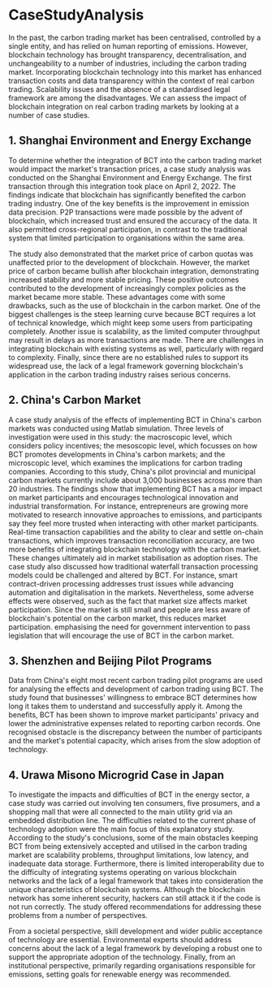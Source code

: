 
# CaseStudyAnalysis

In the past, the carbon trading market has been centralised, controlled by a single entity, and has relied on human reporting of emissions. However, blockchain technology has brought transparency, decentralisation, and unchangeability to a number of industries, including the carbon trading market. Incorporating blockchain technology into this market has enhanced transaction costs and data transparency within the context of real carbon trading. Scalability issues and the absence of a standardised legal framework are among the disadvantages. We can assess the impact of blockchain integration on real carbon trading markets by looking at a number of case studies.

## 1. Shanghai Environment and Energy Exchange

To determine whether the integration of BCT into the carbon trading market would impact the market's transaction prices, a case study analysis was conducted on the Shanghai Environment and Energy Exchange. The first transaction through this integration took place on April 2, 2022. The findings indicate that blockchain has significantly benefited the carbon trading industry. One of the key benefits is the improvement in emission data precision. P2P transactions were made possible by the advent of blockchain, which increased trust and ensured the accuracy of the data. It also permitted cross-regional participation, in contrast to the traditional system that limited participation to organisations within the same area. 

The study also demonstrated that the market price of carbon quotas was unaffected prior to the development of blockchain. However, the market price of carbon became bullish after blockchain integration, demonstrating increased stability and more stable pricing. These positive outcomes contributed to the development of increasingly complex policies as the market became more stable. These advantages come with some drawbacks, such as the use of blockchain in the carbon market. One of the biggest challenges is the steep learning curve because BCT requires a lot of technical knowledge, which might keep some users from participating completely. Another issue is scalability, as the limited computer throughput may result in delays as more transactions are made. There are challenges in integrating blockchain with existing systems as well, particularly with regard to complexity. Finally, since there are no established rules to support its widespread use, the lack of a legal framework governing blockchain's application in the carbon trading industry raises serious concerns.

## 2. China's Carbon Market

A case study analysis of the effects of implementing BCT in China's carbon markets was conducted using Matlab simulation. Three levels of investigation were used in this study: the macroscopic level, which considers policy incentives; the mesoscopic level, which focusses on how BCT promotes developments in China's carbon markets; and the microscopic level, which examines the implications for carbon trading companies. According to this study, China's pilot provincial and municipal carbon markets currently include about 3,000 businesses across more than 20 industries. The findings show that implementing BCT has a major impact on market participants and encourages technological innovation and industrial transformation. For instance, entrepreneurs are growing more motivated to research innovative approaches to emissions, and participants say they feel more trusted when interacting with other market participants. Real-time transaction capabilities and the ability to clear and settle on-chain transactions, which improves transaction reconciliation accuracy, are two more benefits of integrating blockchain technology with the carbon market. These changes ultimately aid in market stabilisation as adoption rises. The case study also discussed how traditional waterfall transaction processing models could be challenged and altered by BCT. For instance, smart contract-driven processing addresses trust issues while advancing automation and digitalisation in the markets. Nevertheless, some adverse effects were observed, such as the fact that market size affects market participation. Since the market is still small and people are less aware of blockchain's potential on the carbon market, this reduces market participation. emphasising the need for government intervention to pass legislation that will encourage the use of BCT in the carbon market.

## 3. Shenzhen and Beijing Pilot Programs

Data from China's eight most recent carbon trading pilot programs are used for analysing the effects and development of carbon trading using BCT. The study found that businesses' willingness to embrace BCT determines how long it takes them to understand and successfully apply it. Among the benefits, BCT has been shown to improve market participants' privacy and lower the administrative expenses related to reporting carbon records. One recognised obstacle is the discrepancy between the number of participants and the market's potential capacity, which arises from the slow adoption of technology.

## 4. Urawa Misono Microgrid Case in Japan

To investigate the impacts and difficulties of BCT in the energy sector, a case study was carried out involving ten consumers, five prosumers, and a shopping mall that were all connected to the main utility grid via an embedded distribution line. The difficulties related to the current phase of technology adoption were the main focus of this explanatory study. According to the study's conclusions, some of the main obstacles keeping BCT from being extensively accepted and utilised in the carbon trading market are scalability problems, throughput limitations, low latency, and inadequate data storage. Furthermore, there is limited interoperability due to the difficulty of integrating systems operating on various blockchain networks and the lack of a legal framework that takes into consideration the unique characteristics of blockchain systems. Although the blockchain network has some inherent security, hackers can still attack it if the code is not run correctly. The study offered recommendations for addressing these problems from a number of perspectives.

From a societal perspective, skill development and wider public acceptance of technology are essential. Environmental experts should address concerns about the lack of a legal framework by developing a robust one to support the appropriate adoption of the technology. Finally, from an institutional perspective, primarily regarding organisations responsible for emissions, setting goals for renewable energy was recommended.
